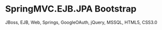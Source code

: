 SpringMVC.EJB.JPA Bootstrap
===========

JBoss, EJB, Web, Springs, GoogleOAuth, jQuery, MSSQL, HTML5, CSS3.0
